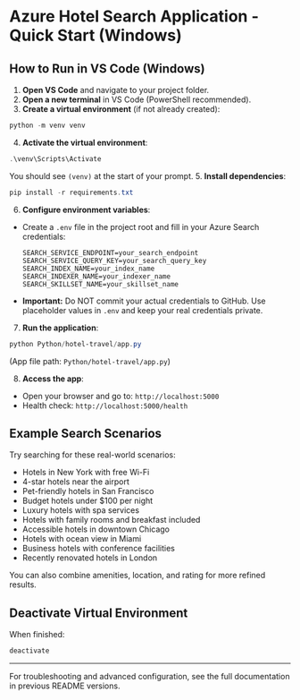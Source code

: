 
# Azure Hotel Search Application - Quick Start (Windows)

## How to Run in VS Code (Windows)

1. **Open VS Code** and navigate to your project folder.
2. **Open a new terminal** in VS Code (PowerShell recommended).
3. **Create a virtual environment** (if not already created):
  ```powershell
  python -m venv venv
  ```
4. **Activate the virtual environment**:
  ```powershell
  .\venv\Scripts\Activate
  ```
  You should see `(venv)` at the start of your prompt.
5. **Install dependencies**:
  ```powershell
  pip install -r requirements.txt
  ```
6. **Configure environment variables**:
  - Create a `.env` file in the project root and fill in your Azure Search credentials:
    ```env
    SEARCH_SERVICE_ENDPOINT=your_search_endpoint
    SEARCH_SERVICE_QUERY_KEY=your_search_query_key
    SEARCH_INDEX_NAME=your_index_name
    SEARCH_INDEXER_NAME=your_indexer_name
    SEARCH_SKILLSET_NAME=your_skillset_name
    ```
  - **Important:** Do NOT commit your actual credentials to GitHub. Use placeholder values in `.env` and keep your real credentials private.
7. **Run the application**:
  ```powershell
  python Python/hotel-travel/app.py
  ```
  (App file path: `Python/hotel-travel/app.py`)

8. **Access the app**:
  - Open your browser and go to: `http://localhost:5000`
  - Health check: `http://localhost:5000/health`

## Example Search Scenarios

Try searching for these real-world scenarios:

- Hotels in New York with free Wi-Fi
- 4-star hotels near the airport
- Pet-friendly hotels in San Francisco
- Budget hotels under $100 per night
- Luxury hotels with spa services
- Hotels with family rooms and breakfast included
- Accessible hotels in downtown Chicago
- Hotels with ocean view in Miami
- Business hotels with conference facilities
- Recently renovated hotels in London

You can also combine amenities, location, and rating for more refined results.

## Deactivate Virtual Environment
When finished:
```powershell
deactivate
```

---
For troubleshooting and advanced configuration, see the full documentation in previous README versions.
